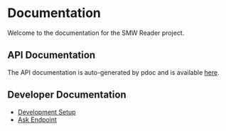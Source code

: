 # Documentation

Welcome to the documentation for the SMW Reader project.

## API Documentation

The API documentation is auto-generated by pdoc and is available [here](./pdoc/smw_reader.html).

## Developer Documentation

- [Development Setup](./pdoc/DEVELOPMENT.md)
- [Ask Endpoint](./pdoc/api/ask_endpoint.md)
